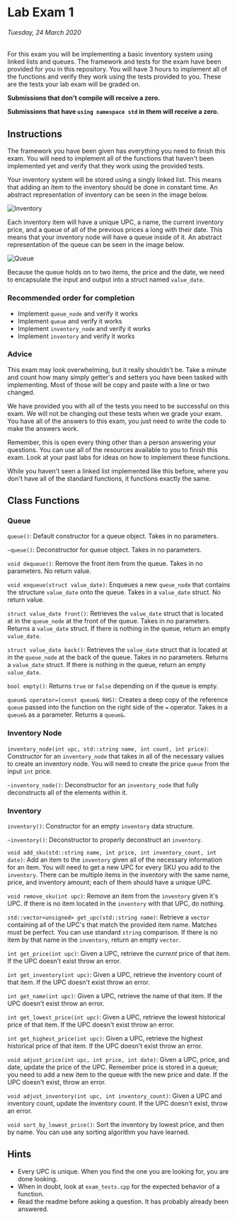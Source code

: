 # Lab Exam 1 #
###### Tuesday, 24 March 2020 ######

For this exam you will be implementing a basic inventory system using linked lists and queues. The framework and tests for the exam have been provided for you in this repository. You will have 3 hours to implement all of the functions and verify they work using the tests provided to you. These are the tests your lab exam will be graded on. 

**Submissions that don't compile will receive a zero.**

**Submissions that have `using namespace std` in them will receive a zero.**

## Instructions ##

The framework you have been given has everything you need to finish this exam. You will need to implement all of the functions that haven't been implemented yet and verify that they work using the provided tests. 

Your inventory system will be stored using a singly linked list. This means that adding an item to the inventory should be done in constant time. An abstract representation of inventory can be seen in the image below.

![Inventory](https://i.imgur.com/ge74wS6.png)

Each inventory item will have a unique UPC, a name, the current inventory price, and a queue of all of the previous prices a long with their date. This means that your inventory node will have a queue inside of it. An abstract representation of the queue can be seen in the image below.

![Queue](https://i.imgur.com/aOYe2G0.png)

Because the queue holds on to two items, the price and the date, we need to encapsulate the input and output into a struct named `value_date`. 

### Recommended order for completion ###
* Implement `queue_node` and verify it works
* Implement `queue` and verify it works
* Implement `inventory_node` and verify it works
* Implement `inventory` and verify it works

### Advice ###
This exam may look overwhelming, but it really shouldn't be. Take a minute and count how many simply getter's and setters you have been tasked with implementing. Most of those will be copy and paste with a line or two changed. 

We have provided you with all of the tests you need to be successful on this exam. We will not be changing out these tests when we grade your exam. You have all of the answers to this exam, you just need to write the code to make the answers work.  

Remember, this is open every thing other than a person answering your questions. You can use all of the resources available to you to finish this exam. Look at your past labs for ideas on how to implement these functions. 

While you haven't seen a linked list implemented like this before, where you don't have all of the standard functions, it functions exactly the same. 

## Class Functions ##

### Queue ###
`queue()`: Default constructor for a queue object. Takes in no parameters.

`~queue()`: Deconstructor for queue object. Takes in no parameters. 

`void dequeue()`: Remove the front item from the queue. Takes in no parameters. No return value.

`void enqueue(struct value_date)`: Enqueues a new `queue_node` that contains the structure `value_date` onto the queue. Takes in a `value_date` struct. No return value.

`struct value_date front()`: Retrieves the `value_date` struct that is located at in the `queue_node` at the front of the queue. Takes in no parameters. Returns a `value_date` struct. If there is nothing in the queue, return an empty `value_date`.

`struct value_date back()`: Retrieves the `value_date` struct that is located at in the `queue_node` at the back of the queue. Takes in no parameters. Returns a `value_date` struct. If there is nothing in the queue, return an empty `value_date`.

`bool empty()`: Returns `true` or `false` depending on if the queue is empty.

`queue& operator=(const queue& RHS)`: Creates a deep copy of the reference `queue` passed into the function on the right side of the `=` operator. Takes in a `queue&` as a parameter. Returns a `queue&`.

### Inventory Node ###

`inventory_node(int upc, std::string name, int count, int price)`: Constructor for an `inventory_node` that takes in all of the necessary values to create an inventory node. You will need to create the price `queue` from the input `int` price.

`~inventory_node()`: Deconstructor for an `inventory_node` that fully deconstructs all of the elements within it. 

### Inventory ###

`inventory()`: Constructor for an empty `inventory` data structure.

`~inventory()`: Deconstructor to properly deconstruct an `inventory`.

`void add_sku(std::string name, int price, int inventory_count, int date)`: Add an item to the `inventory` given all of the necessary information for an item. You will need to get a new UPC for every SKU you add to the `inventory`. There can be multiple items in the inventory with the same name, price, and inventory amount; each of them should have a unique UPC.

`void remove_sku(int upc)`: Remove an item from the `inventory` given it's UPC. If there is no item located in the `inventory` with that UPC, do nothing.  

`std::vector<unsigned> get_upc(std::string name)`: Retrieve a `vector` containing all of the UPC's that match the provided item name. Matches must be perfect. You can use standard `string` comparison. If there is no item by that name in the `inventory`, return an empty `vector`. 

`int get_price(int upc)`: Given a UPC, retrieve the *current* price of that item. If the UPC doesn't exist throw an error.

`int get_inventory(int upc)`: Given a UPC, retrieve the inventory count of that item. If the UPC doesn't exist throw an error.

`int get_name(int upc)`: Given a UPC, retrieve the name of that item. If the UPC doesn't exist throw an error.

`int get_lowest_price(int upc)`: Given a UPC, retrieve the lowest historical price of that item. If the UPC doesn't exist throw an error.

`int get_highest_price(int upc)`: Given a UPC, retrieve the highest historical price of that item. If the UPC doesn't exist throw an error.

`void adjust_price(int upc, int price, int date)`: Given a UPC, price, and date, update the price of the UPC. Remember price is stored in a queue; you need to add a new item to the queue with the new price and date. If the UPC doesn't exist, throw an error. 

`void adjust_inventory(int upc, int inventory_count)`: Given a UPC and inventory count, update the inventory count. If the UPC doesn't exist, throw an error. 

`void sort_by_lowest_price()`: Sort the inventory by lowest price, and then by name. You can use any sorting algorithm you have learned.

## Hints ##
* Every UPC is unique. When you find the one you are looking for, you are done looking.
* When in doubt, look at `exam_tests.cpp` for the expected behavior of a function.
* Read the readme before asking a question. It has probably already been answered. 